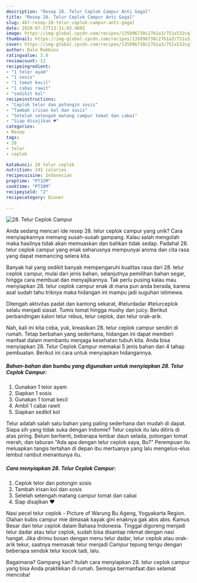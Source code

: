 ```yaml
---
description: "Resep 28. Telur Ceplok Campur Anti Gagal"
title: "Resep 28. Telur Ceplok Campur Anti Gagal"
slug: 467-resep-28-telur-ceplok-campur-anti-gagal
date: 2020-07-27T13:31:03.480Z
image: https://img-global.cpcdn.com/recipes/135096738c27b1a3/751x532cq70/28-telur-ceplok-campur-foto-resep-utama.jpg
thumbnail: https://img-global.cpcdn.com/recipes/135096738c27b1a3/751x532cq70/28-telur-ceplok-campur-foto-resep-utama.jpg
cover: https://img-global.cpcdn.com/recipes/135096738c27b1a3/751x532cq70/28-telur-ceplok-campur-foto-resep-utama.jpg
author: Dale Robbins
ratingvalue: 3.8
reviewcount: 12
recipeingredient:
- "1 telor ayam"
- "1 sosis"
- "1 tomat kecil"
- "1 cabai rawit"
- "sedikit kol"
recipeinstructions:
- "Ceplok telor dan potongin sosis"
- "Tambah irisan kol dan sosis"
- "Setelah setengah matang campur tomat dan cabai"
- "Siap disajikan ♥️"
categories:
- Resep
tags:
- 28
- telur
- ceplok

katakunci: 28 telur ceplok 
nutrition: 241 calories
recipecuisine: Indonesian
preptime: "PT32M"
cooktime: "PT30M"
recipeyield: "2"
recipecategory: Dinner

---
```



![28. Telur Ceplok Campur](https://img-global.cpcdn.com/recipes/135096738c27b1a3/751x532cq70/28-telur-ceplok-campur-foto-resep-utama.jpg)

Anda sedang mencari ide resep 28. telur ceplok campur yang unik? Cara menyiapkannya memang susah-susah gampang. Kalau salah mengolah maka hasilnya tidak akan memuaskan dan bahkan tidak sedap. Padahal 28. telur ceplok campur yang enak seharusnya mempunyai aroma dan cita rasa yang dapat memancing selera kita.

Banyak hal yang sedikit banyak mempengaruhi kualitas rasa dari 28. telur ceplok campur, mulai dari jenis bahan, selanjutnya pemilihan bahan segar, hingga cara membuat dan menyajikannya. Tak perlu pusing kalau mau menyiapkan 28. telur ceplok campur enak di mana pun anda berada, karena asal sudah tahu triknya maka hidangan ini mampu jadi suguhan istimewa.

Ditengah aktivitas padat dan kantong sekarat, #telurdadar #telurceplok selalu menjadi siasat. Tumis tomat hingga mushy dan juicy. Berikut perbandingan kalori telur rebus, telur ceplok, dan telur orak-arik.


Nah, kali ini kita coba, yuk, kreasikan 28. telur ceplok campur sendiri di rumah. Tetap berbahan yang sederhana, hidangan ini dapat memberi manfaat dalam membantu menjaga kesehatan tubuh kita. Anda bisa menyiapkan 28. Telur Ceplok Campur memakai 5 jenis bahan dan 4 tahap pembuatan. Berikut ini cara untuk menyiapkan hidangannya.

<!--inarticleads1-->

##### Bahan-bahan dan bumbu yang digunakan untuk menyiapkan 28. Telur Ceplok Campur:

1. Gunakan 1 telor ayam
1. Siapkan 1 sosis
1. Gunakan 1 tomat kecil
1. Ambil 1 cabai rawit
1. Siapkan sedikit kol


Telur adalah salah satu bahan yang paling sederhana dan mudah di dapat. Siapa sih yang tidak suka dengan Indomie? Telur ceplok itu lalu ditiris di atas piring. Belum berhenti, beberapa lembar daun selada, potongan tomat merah, dan taburan &#34;Ada apa dengan telur ceplok saya, Bu?&#34; Perempuan itu meluapkan tangis tertahan di depan ibu mertuanya yang lalu mengelus-elus lembut rambut menantunya itu. 

<!--inarticleads2-->

##### Cara menyiapkan 28. Telur Ceplok Campur:

1. Ceplok telor dan potongin sosis
1. Tambah irisan kol dan sosis
1. Setelah setengah matang campur tomat dan cabai
1. Siap disajikan ♥️


Nasi pecel telur ceplok - Picture of Warung Bu Ageng, Yogyakarta Region. Olahan kubis campur mie dimasak kayak gini enaknya gak abis abis. Kamus Besar dari telur ceplok dalam Bahasa Indonesia. Tinggal digoreng menjadi telur dadar atau telur ceplok, sudah bisa disantap nikmat dengan nasi hangat. Jika dirimu bosan dengan menu telur dadar, telur ceplok atau orak-arik tekur, saatnya memasak telur menjadi Campur tepung terigu dengan beberapa sendok telur kocok tadi, lalu. 

Bagaimana? Gampang kan? Itulah cara menyiapkan 28. telur ceplok campur yang bisa Anda praktikkan di rumah. Semoga bermanfaat dan selamat mencoba!
